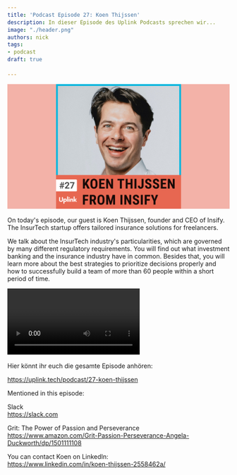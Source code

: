 ```yaml
---
title: 'Podcast Episode 27: Koen Thijssen'
description: In dieser Episode des Uplink Podcasts sprechen wir...
image: "./header.png"
authors: nick
tags:
- podcast
draft: true

---
```


![](header.png)

On today's episode, our guest is Koen Thijssen, founder and CEO of Insify. The InsurTech startup offers tailored insurance solutions for freelancers.

We talk about the InsurTech industry's particularities, which are governed by many different regulatory requirements. You will find out what investment banking and the insurance industry have in common. Besides that, you will learn more about the best strategies to prioritize decisions properly and how to successfully build a team of more than 60 people within a short period of time.

<!--truncate-->

<video controls="controls" src="https://uplink.tech/rails/active_storage/blobs/redirect/eyJfcmFpbHMiOnsibWVzc2FnZSI6IkJBaHBBcloyIiwiZXhwIjpudWxsLCJwdXIiOiJibG9iX2lkIn19--a1faa13c07df7a19a466efcb39c8a25ad84f5fc2/nick-koen_full_length%20sep%2018,%20(1).mp4"></video>

Hier könnt ihr euch die gesamte Episode anhören:

<emb>https://uplink.tech/podcast/27-koen-thijssen</emb>

Mentioned in this episode:

Slack<br />
https://slack.com

Grit: The Power of Passion and Perseverance<br />
https://www.amazon.com/Grit-Passion-Perseverance-Angela-Duckworth/dp/1501111108

You can contact Koen on LinkedIn:<br />
https://www.linkedin.com/in/koen-thijssen-2558462a/
